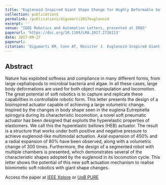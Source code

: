 ```yaml
---
title: "Euglenoid-Inspired Giant Shape Change for Highly Deformable Soft Robots"
collection: publications
permalink: /publications/digumarti2017euglenoid
excerpt: ''
venue: "IEEE Robotics and Automation Letters, presented at IROS"
paperurl: 'https://doi.org/10.1109/LRA.2017.2726113'
date: 2017-09-27
paperurl: 
citation: 'Digumarti KM, Conn AT, Rossiter J. Euglenoid-Inspired Giant Shape Change for Highly Deformable Soft Robots. IEEE Robotics and Automation Letters. 2017 Oct;2(4):2302-7.'
---
```


## Abstract
Nature has exploited softness and compliance in many different forms, from large cephalopods to microbial bacteria and algae. In all these cases, large body deformations are used for both object manipulation and locomotion. The great potential of soft robotics is to capture and replicate these capabilities in controllable robotic form. This letter presents the design of a bioinspired actuator capable of achieving a large volumetric change. Inspired by the changes in body shape seen in the euglena Eutreptiella spirogyra during its characteristic locomotion, a novel soft pneumatic actuator has been designed that exploits the hyperelastic properties of elastomers. We call this the hyperelastic bellows (HEB) actuator. The result is a structure that works under both positive and negative pressure to achieve euglenoid-like multimodal actuation. Axial expansion of 450% and a radial expansion of 80% have been observed, along with a volumetric change of 300 times. Furthermore, the design of a segmented robot with multiple chambers is presented, which demonstrates several of the characteristic shapes adopted by the euglenoid in its locomotion cycle. This letter shows the potential of this new soft actuation mechanism to realise biomimetic soft robotics with giant shape changes.

Access the paper at [IEEE Xplore](https://doi.org/10.1109/LRA.2017.2726113) or [UoB PURE](https://research-information.bristol.ac.uk/files/120116110/Full_text_PDF_final_published_version_.pdf)

